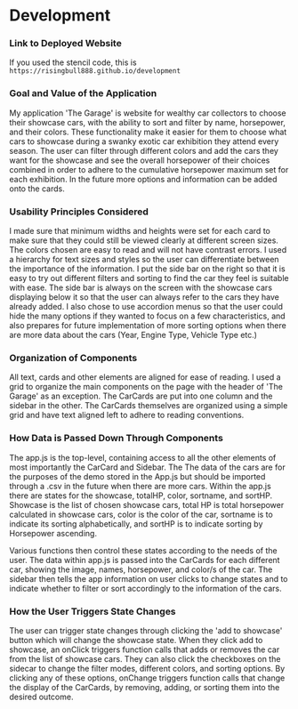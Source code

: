 # Development

### Link to Deployed Website
If you used the stencil code, this is `https://risingbull888.github.io/development`

### Goal and Value of the Application
My application 'The Garage' is website for wealthy car collectors to choose their showcase cars, with the ability to sort
and filter by name, horsepower, and their colors. These functionality make it easier for them to choose what cars to 
showcase during a swanky exotic car exhibition they attend every season. The user can filter through different colors and
add the cars they want for the showcase and see the overall horsepower of their choices combined in order to adhere to the
cumulative horsepower maximum set for each exhibition. In the future more options and information can be added onto the cards.

### Usability Principles Considered

I made sure that minimum widths and heights were set for each card to make sure that they could still be viewed clearly
at different screen sizes. The colors chosen are easy to read and will not have contrast errors. I used a hierarchy for
text sizes and styles so the user can differentiate between the importance of the information. I put the side bar on the
right so that it is easy to try out different filters and sorting to find the car they feel is suitable with ease. The
side bar is always on the screen with the showcase cars displaying below it so that the user can always refer to the cars
they have already added. I also chose to use accordion menus so that the user could hide the many options if they wanted
to focus on a few characteristics, and also prepares for future implementation of more sorting options when there are more
data about the cars (Year, Engine Type, Vehicle Type etc.)

### Organization of Components
All text, cards and other elements are aligned for ease of reading. I used a grid to organize the main components on the
page with the header of 'The Garage' as an exception. The CarCards are put into one column and the sidebar in the other.
The CarCards themselves are organized using a simple grid and have text aligned left to adhere to reading conventions.

### How Data is Passed Down Through Components

The app.js is the top-level, containing access to all the other elements of most importantly the CarCard and Sidebar. The
The data of the cars are for the purposes of the demo stored in the App.js but should be imported through a .csv in the
future when there are more cars. Within the app.js there are states for the showcase, totalHP, color, sortname, and sortHP.
Showcase is the list of chosen showcase cars, total HP is total horsepower calculated in showcase cars, color is the color
of the car, sortname is to indicate its sorting alphabetically, and sortHP is to indicate sorting by Horsepower ascending.

Various functions then control these states according to the needs of the user. The data within app.js is passed into the
CarCards for each different car, showing the image, names, horsepower, and color/s of the car. The sidebar then tells the
app information on user clicks to change states and to indicate whether to filter or sort accordingly to the information
of the cars.

### How the User Triggers State Changes
The user can trigger state changes through clicking the 'add to showcase' button which will change the showcase state.
When they click add to showcase, an onClick triggers function calls that adds or removes the car from the list of showcase
cars. They can also click the checkboxes on the sidecar to change the filter modes, different colors, and sorting options. By clicking
any of these options, onChange triggers function calls that change the display of the CarCards, by removing, adding, or sorting
them into the desired outcome.
